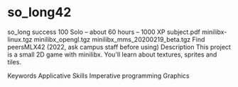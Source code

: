 # so_long42
so_long
 success
100
Solo – about 60 hours – 1000 XP
 subject.pdf  minilibx-linux.tgz  minilibx_opengl.tgz  minilibx_mms_20200219_beta.tgz
Find peersMLX42 (2022, ask campus staff before using)
Description
This project is a small 2D game with minilibx. You'll learn about textures, sprites and tiles.

Keywords
Applicative
Skills
Imperative programming
Graphics
